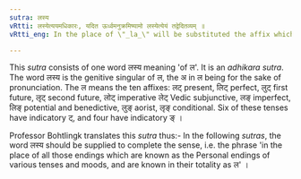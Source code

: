 ```yaml
---
sutra: लस्य
vRtti: लस्येत्ययमधिकारः, यदित ऊर्ध्वमनुक्रमिष्यामो लस्येत्येयं तद्वेदितव्यम् ॥
vRtti_eng: In the place of \"_la_\" will be substituted the affix which we shall announce hereafter.

---
```

This _sutra_ consists of one word लस्य meaning 'of ल'. It is an _adhikara_ _sutra_. The word लस्य is the genitive singular of ल, the अ in ल being for the sake of pronunciation. The ल means the ten affixes: लट् present, लिट् perfect, लुट् first future, लृट् second future, लोट् imperative लेट् Vedic subjunctive, लङ् imperfect, लिङ् potential and benedictive, लुङ् aorist, लृङ् conditional. Six of these tenses have indicatory ट्, and four have indicatory ङ् । 

Professor Bohtlingk translates this _sutra_ thus:- In the following _sutras_, the word लस्य should be supplied to complete the sense, i.e. the phrase 'in the place of all those endings which are known as the Personal endings of various tenses and moods, and are known in their totality as ल' ।